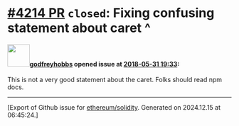 # [\#4214 PR](https://github.com/ethereum/solidity/pull/4214) `closed`: Fixing confusing statement about caret ^

#### <img src="https://avatars.githubusercontent.com/u/8434141?u=84215672e10f0c52cc2b0ccaef4c6df995c7dad6&v=4" width="50">[godfreyhobbs](https://github.com/godfreyhobbs) opened issue at [2018-05-31 19:33](https://github.com/ethereum/solidity/pull/4214):

This is not a very good statement about the caret.  Folks should read npm docs.




-------------------------------------------------------------------------------



[Export of Github issue for [ethereum/solidity](https://github.com/ethereum/solidity). Generated on 2024.12.15 at 06:45:24.]
